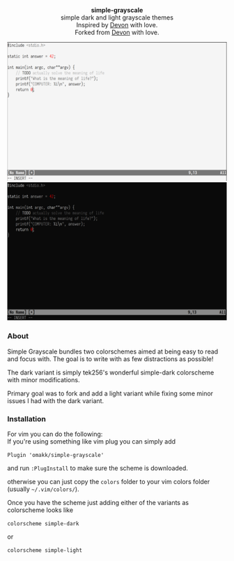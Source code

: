 <div id="header">
    <p align="center">
      <b>simple-grayscale</b><br>
	  <span font-size="16px">simple dark and light grayscale themes</span><br>
      <span font-size="12px">Inspired by <a href="http://tek256.com">Devon</a> with love.</span><br>
      <span font-size="12px">Forked from <a href="https://github.com/tek256/simple-dark">Devon</a> with love.</span><br>
    </p>
</div>
<img src="screenshot-light.png" alt="simple-light-screenshot"/>
<img src="screenshot-dark.png" alt="simple-dark-screenshot"/>

### About  
Simple Grayscale bundles two colorschemes aimed at being easy to read and focus with. The goal is to write with as few distractions as possible!

The dark variant is simply tek256's wonderful simple-dark colorscheme with minor modifications.

Primary goal was to fork and add a light variant while fixing some minor issues I had with the dark variant.

### Installation
For vim you can do the following:  
If you're using something like vim plug you can simply add 
```
Plugin 'omakk/simple-grayscale'
```
and run `:PlugInstall` to make sure the scheme is downloaded.

otherwise you can just copy the `colors` folder to your vim colors folder (usually `~/.vim/colors/`).

Once you have the scheme just adding either of the variants as colorscheme looks like
```
colorscheme simple-dark
```
or
```
colorscheme simple-light
```
